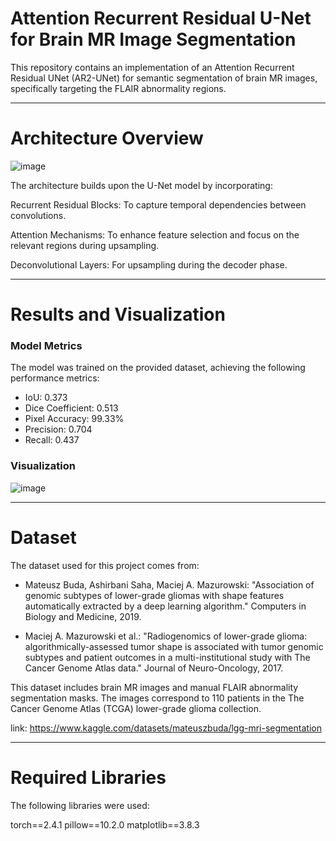 # Attention Recurrent Residual U-Net for Brain MR Image Segmentation
This repository contains an implementation of an Attention Recurrent Residual UNet (AR2-UNet) for semantic segmentation of brain MR images, specifically targeting the FLAIR abnormality regions.

--------------------------------------------------------------------------------------------------------------------------------
# Architecture Overview

![image](https://github.com/user-attachments/assets/aa60dece-c2ef-4df5-af34-1efcb9bc7d14)

The architecture builds upon the U-Net model by incorporating:

Recurrent Residual Blocks: To capture temporal dependencies between convolutions.

Attention Mechanisms: To enhance feature selection and focus on the relevant regions during upsampling.

Deconvolutional Layers: For upsampling during the decoder phase.

--------------------------------------------------------------------------------------------------------------------------------

# Results and Visualization

### Model Metrics 
The model was trained on the provided dataset, achieving the following performance metrics:

* IoU: 0.373
* Dice Coefficient: 0.513
* Pixel Accuracy: 99.33%
* Precision: 0.704
* Recall: 0.437

### Visualization

![image](https://github.com/user-attachments/assets/4a5f2532-ec2e-489d-af05-e5efb5cf0aea)


--------------------------------------------------------------------------------------------------------------------------------

# Dataset

The dataset used for this project comes from:

* Mateusz Buda, Ashirbani Saha, Maciej A. Mazurowski: "Association of genomic subtypes of lower-grade gliomas with shape features automatically extracted by a deep learning algorithm." Computers in Biology and Medicine, 2019.
  
* Maciej A. Mazurowski et al.: "Radiogenomics of lower-grade glioma: algorithmically-assessed tumor shape is associated with tumor genomic subtypes and patient outcomes in a multi-institutional study with The Cancer Genome Atlas data." Journal of Neuro-Oncology, 2017.
  
This dataset includes brain MR images and manual FLAIR abnormality segmentation masks. The images correspond to 110 patients in the The Cancer Genome Atlas (TCGA) lower-grade glioma collection.

link: https://www.kaggle.com/datasets/mateuszbuda/lgg-mri-segmentation

--------------------------------------------------------------------------------------------------------------------------------

# Required Libraries
The following libraries were used:

torch==2.4.1
pillow==10.2.0
matplotlib==3.8.3




